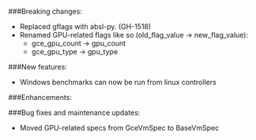 ###Breaking changes:
- Replaced gflags with absl-py. (GH-1518)
- Renamed GPU-related flags like so (old_flag_value -> new_flag_value):
  - gce_gpu_count -> gpu_count
  - gce_gpu_type -> gpu_type

###New features:
- Windows benchmarks can now be run from linux controllers

###Enhancements:

###Bug fixes and maintenance updates:
- Moved GPU-related specs from GceVmSpec to BaseVmSpec

